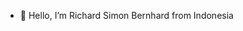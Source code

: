 - 👋 Hello, I’m Richard Simon Bernhard from Indonesia

<!---
richardsimonb/richardsimonb is a ✨ special ✨ repository because its `README.md` (this file) appears on your GitHub profile.
You can click the Preview link to take a look at your changes.
--->
